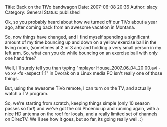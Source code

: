 Title: Back on the TiVo bandwagon
Date: 2007-06-08 20:36
Author: slacy
Category: General
Status: published

Ok, so you probably heard about how we turned off our TiVo about a year
ago, after coming back from an awesome vacation in Montana.

So, now things have changed, and I find myself spending a significant
amount of my time bouncing up and down on a yellow exercise ball in the
living room, (sometimes at 2 or 3 am) and holding a very small person in
my left arm. So, what can you do while bouncing on an exercise ball with
only one hand free?

Well, I'll surely tell you than typing "mplayer
House\_2007\_06\_04\_20:00.avi -vo xv -fs -aspect 1:1" in Dvorak on a
Linux media PC isn't really one of those things.

But, using the awesome TiVo remote, I can turn on the TV, and actually
watch a TV program.

So, we're starting from scratch, keeping things simple (only 10 season
passes so far!) and we've got the old Phoenix up and running again, with
a nice HD antenna on the roof for locals, and a really limited set of
channels on DirecTV. We'll see how it goes, but so far, its going really
well. :)
